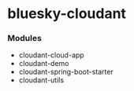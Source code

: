 # bluesky-cloudant

### Modules
* cloudant-cloud-app
* cloudant-demo
* cloudant-spring-boot-starter
* cloudant-utils